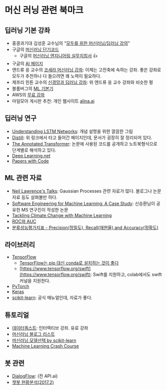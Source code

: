 # 머신 러닝 관련 북마크

## 딥러닝 기본 강좌

* 홍콩과기대 김성훈 교수님의 "[모두를 위한 머신러닝/딥러닝 강의](https://hunkim.github.io/ml/)"
* 구글의 [머신러닝 단기코드](https://developers.google.com/machine-learning/crash-course/)
  * 구글의 [머신러닝 엔지니어링 실무지침서](https://developers.google.com/machine-learning/rules-of-ml/) :+1:
* 구글의 [AI 페이지](https://ai.google/education#?modal_active=none)
* 앤드류 응 교수의 [코세라 머신러닝 강좌](https:/www.coursera.org/learn/machine-learning): 이제는 고전축에 속하는 강좌. 좋은 강좌로 모두가 추천하나 다 들으려면 꽤 노력이 필요하다.
* 제프리 힌튼 교수의 [신경망과 딥러닝 강좌](https://www.coursera.org/course/neuralnets): 위 엔드류 응 교수 강좌와 비슷한 평
* 블룸버그의 [ML 기본기](https://bloomberg.github.io/foml/#home)
* AWS의 [무료 강좌](https://aws.amazon.com/training/learning-paths/machine-learning/)
* 마일모아 게시판 추천: 개인 웹사이트 [alina.ai](http://blog.alina.ai/courses/ai-pm/)

## 딥러닝 연구

* [Understanding LSTM Networks](http://colah.github.io/posts/2015-08-Understanding-LSTMs/):  개념 설명을 위한 깔끔한 그림
* [Distill](https://distill.pub): 위 링크에서 타고 들어간 페이지인데, 문서가 굉장히 잘 정리되어 있다.
* [The Annotated Transformer](http://nlp.seas.harvard.edu/2018/04/03/attention.html): 논문에 사용된 코드를 공개하고 노트북형식으로 단계별로 해석하고 있다.
* [Deep Learning.net](http://deeplearning.net/)
* [Papers with Code](https://www.paperswithcode.com/)

## ML 관련 자료

* [Neil Lawrence's Talks](http://inverseprobability.com/talks/): Gaussian Processes 관련 자료가 많다. 블로그나 논문 자료 등도 살펴볼만 하다.
* [Software Engineering for Machine Learning: A Case Study](https://www.microsoft.com/en-us/research/uploads/prod/2019/03/amershi-icse-2019_Software_Engineering_for_Machine_Learning.pdf): 신승환님이 공유한 MS 연구진이 작성한 논문
* [Tackling Climate Change with Machine Learning](https://arxiv.org/abs/1906.05433)
* [ROC와 AUC](http://shinhanlife.ml/public/ml/교차%20검증법과%20ROC%20AUC.html)
* [분류성능평가지표 - Precision(정밀도), Recall(재현율) and Accuracy(정확도)](https://sumniya.tistory.com/26)

## 라이브러리

* [TensorFlow](https://www.tensorflow.org/)
  * [TensorFlow는 pip 대신 conda로 설치하는 것이 좋다](https://towardsdatascience.com/stop-installing-tensorflow-using-pip-for-performance-sake-5854f9d9eb0c)
  * [https://www.tensorflow.org/swift](https://www.tensorflow.org/swift): Swift를 지원하고, colab에서도 swift 커널을 지원한다.
* [PyTorch](http://pytorch.org/)
* [Keras](https://keras.io/)
* [scikit-learn](http://scikit-learn.org/stable/user_guide.html): 공식 매뉴얼인데, 자료가 좋다.

## 튜토리얼

* [데이터쿼스트](https://dataquest.io): 인터렉티브 강좌. 유료 강좌
* [머신러닝 블로그 리스트](http://goo.gl/GwtU3A)
* [머신러닝 모델선택 by scikit-learn](http://scikit-learn.org/stable/tutorial/machine_learning_map/)
* [Machine Learning Crash Course](https://developers.google.com/machine-learning/crash-course/ml-intro)

## 봇 관련

* [DialogFlow](https://dialogflow.com/): (전 API.ai)
* [챗봇 현황분석(2017.2)](https://medium.com/chatbotkorea/%EC%84%B8%EA%B3%84-%EC%B1%97%EB%B4%87-%EC%83%9D%ED%83%9C%EA%B3%84-%EB%B6%84%EC%84%9D-1698f6205bed)
